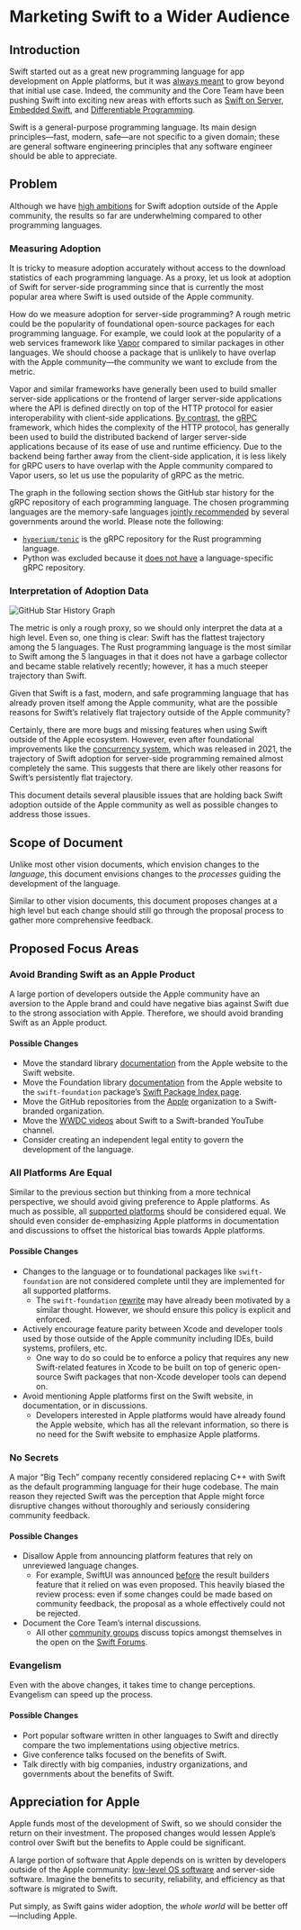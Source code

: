 # Marketing Swift to a Wider Audience

## Introduction

Swift started out as a great new programming language for app development on Apple platforms, but it was [always meant](https://oleb.net/blog/2017/06/chris-lattner-wwdc-swift-panel/#in-which-fields-would-you-like-to-see-swift-in-the-future) to grow beyond that initial use case. Indeed, the community and the Core Team have been pushing Swift into exciting new areas with efforts such as [Swift on Server](https://www.swift.org/documentation/server/), [Embedded Swift](embedded-swift.md), and [Differentiable Programming](https://github.com/apple/swift/blob/main/docs/DifferentiableProgramming.md).

Swift is a general-purpose programming language. Its main design principles—fast, modern, safe—are not specific to a given domain; these are general software engineering principles that any software engineer should be able to appreciate.

## Problem

Although we have [high ambitions](https://github.com/swiftlang/swift-evolution/assets/2100868/21c17356-5403-41f9-a850-050837643586) for Swift adoption outside of the Apple community, the results so far are underwhelming compared to other programming languages.

### Measuring Adoption

It is tricky to measure adoption accurately without access to the download statistics of each programming language. As a proxy, let us look at adoption of Swift for server-side programming since that is currently the most popular area where Swift is used outside of the Apple community.

How do we measure adoption for server-side programming? A rough metric could be the popularity of foundational open-source packages for each programming language. For example, we could look at the popularity of a web services framework like [Vapor](https://github.com/vapor/vapor/) compared to similar packages in other languages. We should choose a package that is unlikely to have overlap with the Apple community—the community we want to exclude from the metric.

Vapor and similar frameworks have generally been used to build smaller server-side applications or the frontend of larger server-side applications where the API is defined directly on top of the HTTP protocol for easier interoperability with client-side applications. [By contrast](https://cloud.google.com/blog/products/api-management/understanding-grpc-openapi-and-rest-and-when-to-use-them), the [gRPC](https://grpc.io) framework, which hides the complexity of the HTTP protocol, has generally been used to build the distributed backend of larger server-side applications because of its ease of use and runtime efficiency. Due to the backend being farther away from the client-side application, it is less likely for gRPC users to have overlap with the Apple community compared to Vapor users, so let us use the popularity of gRPC as the metric.

The graph in the following section shows the GitHub star history for the gRPC repository of each programming language. The chosen programming languages are the memory-safe languages [jointly recommended](https://www.nsa.gov/Press-Room/Press-Releases-Statements/Press-Release-View/Article/3608324/us-and-international-partners-issue-recommendations-to-secure-software-products/) by several governments around the world. Please note the following:
- [`hyperium/tonic`](https://github.com/hyperium/tonic) is the gRPC repository for the Rust programming language.
- Python was excluded because it [does not have](https://github.com/grpc/grpc/tree/56b3686229e1c941ed5f9ef85a98ba0b52f3a953/src/python/grpcio) a language-specific gRPC repository.

### Interpretation of Adoption Data

![GitHub Star History Graph](marketing-swift-to-a-wider-audience-grpc-github-stars.svg)

The metric is only a rough proxy, so we should only interpret the data at a high level. Even so, one thing is clear: Swift has the flattest trajectory among the 5 languages. The Rust programming language is the most similar to Swift among the 5 languages in that it does not have a garbage collector and became stable relatively recently; however, it has a much steeper trajectory than Swift.

Given that Swift is a fast, modern, and safe programming language that has already proven itself among the Apple community, what are the possible reasons for Swift’s relatively flat trajectory outside of the Apple community?

Certainly, there are more bugs and missing features when using Swift outside of the Apple ecosystem. However, even after foundational improvements like the [concurrency system](https://docs.swift.org/swift-book/documentation/the-swift-programming-language/concurrency/), which was released in 2021, the trajectory of Swift adoption for server-side programming remained almost completely the same. This suggests that there are likely other reasons for Swift’s persistently flat trajectory.

This document details several plausible issues that are holding back Swift adoption outside of the Apple community as well as possible changes to address those issues.

## Scope of Document

Unlike most other vision documents, which envision changes to the *language*, this document envisions changes to the *processes* guiding the development of the language.

Similar to other vision documents, this document proposes changes at a high level but each change should still go through the proposal process to gather more comprehensive feedback.

## Proposed Focus Areas

### Avoid Branding Swift as an Apple Product

A large portion of developers outside the Apple community have an aversion to the Apple brand and could have negative bias against Swift due to the strong association with Apple. Therefore, we should avoid branding Swift as an Apple product.

#### Possible Changes

- Move the standard library [documentation](https://developer.apple.com/documentation/swift) from the Apple website to the Swift website.
- Move the Foundation library [documentation](https://developer.apple.com/documentation/foundation) from the Apple website to the `swift-foundation` package’s [Swift Package Index page](https://swiftpackageindex.com/apple/swift-foundation).
- Move the GitHub repositories from the [Apple](https://github.com/apple) organization to a Swift-branded organization.
- Move the [WWDC videos](https://developer.apple.com/videos/swift/) about Swift to a Swift-branded YouTube channel.
- Consider creating an independent legal entity to govern the development of the language.

### All Platforms Are Equal

Similar to the previous section but thinking from a more technical perspective, we should avoid giving preference to Apple platforms. As much as possible, all [supported platforms](https://www.swift.org/platform-support/) should be considered equal. We should even consider de-emphasizing Apple platforms in documentation and discussions to offset the historical bias towards Apple platforms.

#### Possible Changes

- Changes to the language or to foundational packages like `swift-foundation` are not considered complete until they are implemented for all supported platforms.
  - The `swift-foundation` [rewrite](https://www.swift.org/blog/future-of-foundation/) may have already been motivated by a similar thought. However, we should ensure this policy is explicit and enforced.
- Actively encourage feature parity between Xcode and developer tools used by those outside of the Apple community including IDEs, build systems, profilers, etc.
  - One way to do so could be to enforce a policy that requires any new Swift-related features in Xcode to be built on top of generic open-source Swift packages that non-Xcode developer tools can depend on.
- Avoid mentioning Apple platforms first on the Swift website, in documentation, or in discussions.
  - Developers interested in Apple platforms would have already found the Apple website, which has all the relevant information, so there is no need for the Swift website to emphasize Apple platforms.

### No Secrets

A major “Big Tech” company recently considered replacing C++ with Swift as the default programming language for their huge codebase. The main reason they rejected Swift was the perception that Apple might force disruptive changes without thoroughly and seriously considering community feedback.

#### Possible Changes

- Disallow Apple from announcing platform features that rely on unreviewed language changes.
  - For example, SwiftUI was announced [before](https://forums.swift.org/t/important-evolution-discussion-of-the-new-dsl-feature-behind-swiftui/25168) the result builders feature that it relied on was even proposed. This heavily biased the review process: even if some changes could be made based on community feedback, the proposal as a whole effectively could not be rejected.
- Document the Core Team’s internal discussions.
  - All other [community groups](https://www.swift.org/community/#community-structure) discuss topics amongst themselves in the open on the [Swift Forums](https://forums.swift.org).

### Evangelism

Even with the above changes, it takes time to change perceptions. Evangelism can speed up the process.

#### Possible Changes

- Port popular software written in other languages to Swift and directly compare the two implementations using objective metrics.
- Give conference talks focused on the benefits of Swift.
- Talk directly with big companies, industry organizations, and governments about the benefits of Swift.

## Appreciation for Apple

Apple funds most of the development of Swift, so we should consider the return on their investment. The proposed changes would lessen Apple’s control over Swift but the benefits to Apple could be significant.

A large portion of software that Apple depends on is written by developers outside of the Apple community: [low-level OS software](https://github.com/apple-oss-distributions) and server-side software. Imagine the benefits to security, reliability, and efficiency as that software is migrated to Swift.

Put simply, as Swift gains wider adoption, the *whole world* will be better off—including Apple.

